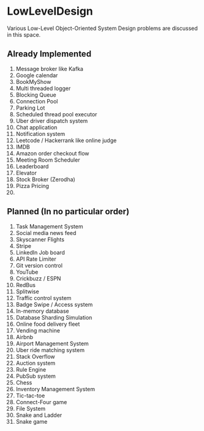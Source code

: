 # LowLevelDesign
Various Low-Level Object-Oriented System Design problems are discussed in this space.

## Already Implemented
1. Message broker like Kafka
2. Google calendar
3. BookMyShow
4. Multi threaded logger
5. Blocking Queue
6. Connection Pool
7. Parking Lot
8. Scheduled thread pool executor
9. Uber driver dispatch system
10. Chat application
11. Notification system
12. Leetcode / Hackerrank like online judge
13. IMDB
14. Amazon order checkout flow
15. Meeting Room Scheduler
16. Leaderboard
17. Elevator
18. Stock Broker (Zerodha)
19. Pizza Pricing
20. 



## Planned (In no particular order)
1. Task Management System
2. Social media news feed
3. Skyscanner Flights
4. Stripe
5. LinkedIn Job board
6. API Rate Limiter
7. Git version control
8. YouTube 
9. Crickbuzz / ESPN 
10. RedBus
11. Splitwise
12. Traffic control system
13. Badge Swipe / Access system
14. In-memory database
15. Database Sharding Simulation
16. Online food delivery fleet
17. Vending machine
18. Airbnb
19. Airport Management System
20. Uber ride matching system
21. Stack Overflow
22. Auction system
23. Rule Engine
24. PubSub system
25. Chess
26. Inventory Management System
27. Tic-tac-toe
28. Connect-Four game
29. File System
30. Snake and Ladder
31. Snake game
